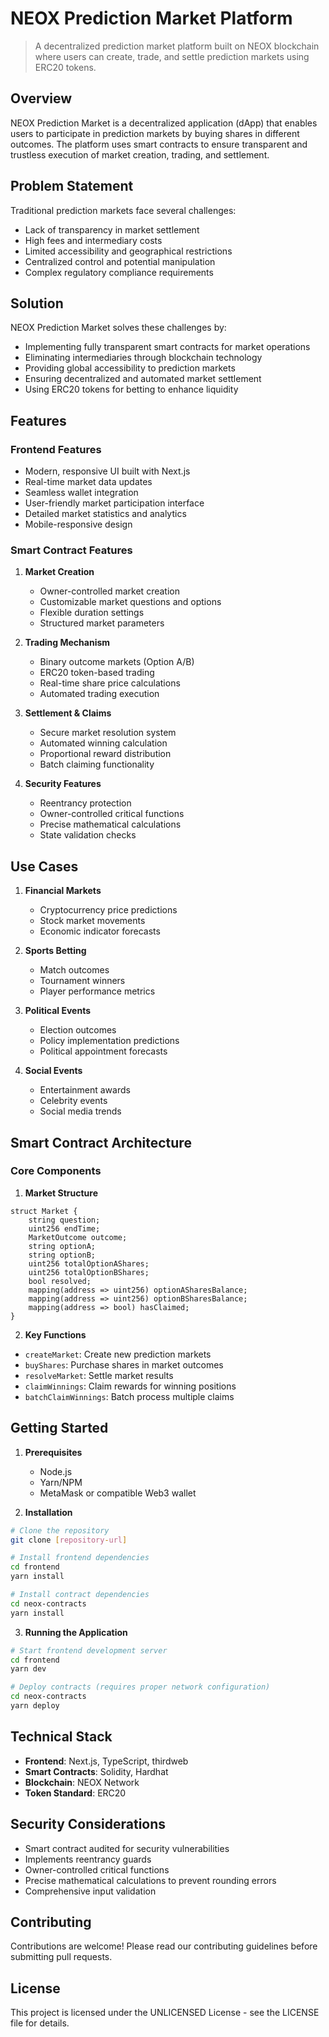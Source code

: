 # NEOX Prediction Market Platform

> A decentralized prediction market platform built on NEOX blockchain where users can create, trade, and settle prediction markets using ERC20 tokens.

## Overview

NEOX Prediction Market is a decentralized application (dApp) that enables users to participate in prediction markets by buying shares in different outcomes. The platform uses smart contracts to ensure transparent and trustless execution of market creation, trading, and settlement.

## Problem Statement

Traditional prediction markets face several challenges:
- Lack of transparency in market settlement
- High fees and intermediary costs
- Limited accessibility and geographical restrictions
- Centralized control and potential manipulation
- Complex regulatory compliance requirements

## Solution

NEOX Prediction Market solves these challenges by:
- Implementing fully transparent smart contracts for market operations
- Eliminating intermediaries through blockchain technology
- Providing global accessibility to prediction markets
- Ensuring decentralized and automated market settlement
- Using ERC20 tokens for betting to enhance liquidity

## Features

### Frontend Features
- Modern, responsive UI built with Next.js
- Real-time market data updates
- Seamless wallet integration
- User-friendly market participation interface
- Detailed market statistics and analytics
- Mobile-responsive design

### Smart Contract Features

1. **Market Creation**
   - Owner-controlled market creation
   - Customizable market questions and options
   - Flexible duration settings
   - Structured market parameters

2. **Trading Mechanism**
   - Binary outcome markets (Option A/B)
   - ERC20 token-based trading
   - Real-time share price calculations
   - Automated trading execution

3. **Settlement & Claims**
   - Secure market resolution system
   - Automated winning calculation
   - Proportional reward distribution
   - Batch claiming functionality

4. **Security Features**
   - Reentrancy protection
   - Owner-controlled critical functions
   - Precise mathematical calculations
   - State validation checks

## Use Cases

1. **Financial Markets**
   - Cryptocurrency price predictions
   - Stock market movements
   - Economic indicator forecasts

2. **Sports Betting**
   - Match outcomes
   - Tournament winners
   - Player performance metrics

3. **Political Events**
   - Election outcomes
   - Policy implementation predictions
   - Political appointment forecasts

4. **Social Events**
   - Entertainment awards
   - Celebrity events
   - Social media trends

## Smart Contract Architecture

### Core Components

1. **Market Structure**
```solidity
struct Market {
    string question;
    uint256 endTime;
    MarketOutcome outcome;
    string optionA;
    string optionB;
    uint256 totalOptionAShares;
    uint256 totalOptionBShares;
    bool resolved;
    mapping(address => uint256) optionASharesBalance;
    mapping(address => uint256) optionBSharesBalance;
    mapping(address => bool) hasClaimed;
}
```

2. **Key Functions**
- `createMarket`: Create new prediction markets
- `buyShares`: Purchase shares in market outcomes
- `resolveMarket`: Settle market results
- `claimWinnings`: Claim rewards for winning positions
- `batchClaimWinnings`: Batch process multiple claims

## Getting Started

1. **Prerequisites**
   - Node.js
   - Yarn/NPM
   - MetaMask or compatible Web3 wallet

2. **Installation**
```bash
# Clone the repository
git clone [repository-url]

# Install frontend dependencies
cd frontend
yarn install

# Install contract dependencies
cd neox-contracts
yarn install
```

3. **Running the Application**
```bash
# Start frontend development server
cd frontend
yarn dev

# Deploy contracts (requires proper network configuration)
cd neox-contracts
yarn deploy
```

## Technical Stack

- **Frontend**: Next.js, TypeScript, thirdweb
- **Smart Contracts**: Solidity, Hardhat
- **Blockchain**: NEOX Network
- **Token Standard**: ERC20

## Security Considerations

- Smart contract audited for security vulnerabilities
- Implements reentrancy guards
- Owner-controlled critical functions
- Precise mathematical calculations to prevent rounding errors
- Comprehensive input validation

## Contributing

Contributions are welcome! Please read our contributing guidelines before submitting pull requests.

## License

This project is licensed under the UNLICENSED License - see the LICENSE file for details.

